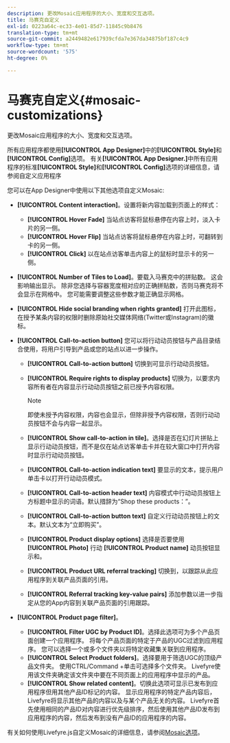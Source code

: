 ```yaml
---
description: 更改Mosaic应用程序的大小、宽度和交互选项。
title: 马赛克自定义
exl-id: 0223a64c-ec33-4e01-85d7-11845c9b8476
translation-type: tm+mt
source-git-commit: a2449482e617939cfda7e367da34875bf187c4c9
workflow-type: tm+mt
source-wordcount: '575'
ht-degree: 0%

---
```


# 马赛克自定义{#mosaic-customizations}

更改Mosaic应用程序的大小、宽度和交互选项。

所有应用程序都使用&#x200B;**[!UICONTROL App Designer]**&#x200B;中的&#x200B;**[!UICONTROL Style]**&#x200B;和&#x200B;**[!UICONTROL Config]**&#x200B;选项。 有关&#x200B;**[!UICONTROL App Designer.]**&#x200B;中所有应用程序的标准&#x200B;**[!UICONTROL Style]**&#x200B;和&#x200B;**[!UICONTROL Config]**&#x200B;选项的详细信息，请参阅自定义应用程序

您可以在App Designer中使用以下其他选项自定义Mosaic:

* **[!UICONTROL Content interaction]**。设置将新内容加载到页面上的样式：

   * **[!UICONTROL Hover Fade]** 当站点访客将鼠标悬停在内容上时，淡入卡片的另一侧。
   * **[!UICONTROL Hover Flip]** 当站点访客将鼠标悬停在内容上时，可翻转到卡的另一侧。
   * **[!UICONTROL Click]** 以在站点访客单击内容上的鼠标时显示卡的另一侧。

* **[!UICONTROL Number of Tiles to Load]**。要载入马赛克中的拼贴数。 这会影响输出显示。 除非您选择与容器宽度相对应的正确拼贴数，否则马赛克将不会显示在网格中。 您可能需要调整这些参数才能正确显示网格。
* **[!UICONTROL Hide social branding when rights granted]** 打开此图标，在授予某条内容的权限时删除原始社交媒体网络(Twitter或Instagram)的徽标。

* **[!UICONTROL Call-to-action button]** 您可以将行动动员按钮与产品目录结合使用，将用户引导到产品或您的站点以进一步操作。

   * **[!UICONTROL Call-to-action button]** 切换到可显示行动动员按钮。

   * **[!UICONTROL Require rights to display products]** 切换为，以要求内容所有者在内容显示行动动员按钮之前已授予内容权限。

      >[!NOTE]
      >
      >即使未授予内容权限，内容也会显示，但除非授予内容权限，否则行动动员按钮不会与内容一起显示。

   * **[!UICONTROL Show call-to-action in tile]**。选择是否在幻灯片拼贴上显示行动动员按钮，而不是仅在站点访客单击卡并在较大窗口中打开内容时显示行动动员按钮。
   * **[!UICONTROL Call-to-action indication text]** 要显示的文本，提示用户单击卡以打开行动动员模式。

   * **[!UICONTROL Call-to-action header text]** 内容模式中行动动员按钮上方标题中显示的词语。默认措辞为“Shop these products：”。

   * **[!UICONTROL Call-to-action button text]** 自定义行动动员按钮上的文本。默认文本为“立即购买”。

   * **[!UICONTROL Product display options]** 选择是否要使用 **[!UICONTROL Photo]** 行动 **[!UICONTROL Product name]** 动员按钮显示和。

   * **[!UICONTROL Product URL referral tracking]** 切换到，以跟踪从此应用程序到关联产品页面的引用。

   * **[!UICONTROL Referral tracking key-value pairs]** 添加参数以进一步指定从您的App内容到关联产品页面的引用跟踪。

* **[!UICONTROL Product page filter]**。

   * **[!UICONTROL Filter UGC by Product ID]**。选择此选项可为多个产品页面创建一个应用程序。 将每个产品页面的特定于产品的UGC过滤到应用程序。 您可以选择一个或多个文件夹以将特定收藏集关联到应用程序。
   * **[!UICONTROL Select Product folders]**。选择要用于筛选UGC的顶级产品文件夹。 使用CTRL/Command +单击可选择多个文件夹。 Livefyre使用该文件夹确定该文件夹中要在不同页面上的应用程序中显示的产品。
   * **[!UICONTROL Show related content]**。切换此选项可显示已发布到应用程序但用其他产品ID标记的内容。 显示应用程序的特定产品内容后，Livefyre将显示其他产品的内容以及与某个产品无关的内容。 Livefyre首先使用相同的产品ID对内容进行优先级排序，然后使用其他产品ID发布到应用程序的内容，然后发布到没有产品ID的应用程序的内容。

有关如何使用Livefyre.js自定义Mosaic的详细信息，请参阅[Mosaic选项](/help/implementation/c-getting-started/c-implementation-process/c-using-livefyre.js-to-create-customize-and-use-apps-on-your-site.md)。
